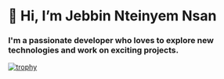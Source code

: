 #  👋 Hi, I’m Jebbin Nteinyem Nsan 

 ### I'm a passionate developer who loves to explore new technologies and work on exciting projects.
 [![trophy](https://github-profile-trophy.vercel.app/?dakjebbin=ryo-ma)](https://github.com/ryo-ma/github-profile-trophy)




